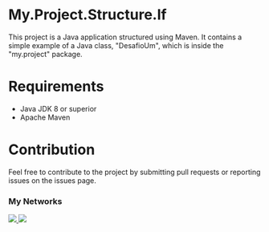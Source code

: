 # My.Project.Structure.If

This project is a Java application structured using Maven. It contains a simple example of a Java class, "DesafioUm", which is inside the "my.project" package.

# Requirements

- Java JDK 8 or superior
- Apache Maven

# Contribution

Feel free to contribute to the project by submitting pull requests or reporting issues on the issues page.


  ### My Networks  
   
  <a href="https://www.linkedin.com/in/pedro-cisne/">
    <img src="https://img.shields.io/badge/linkedin-%230077B5.svg?style=for-the-badge&logo=linkedin&logoColor=white" />
     <a href = "mailto:pedrohpcisne@gmail.com"><img src="https://img.shields.io/badge/-Gmail-%23333?style=for-the-badge&logo=gmail&logoColor=white" target="_blank">
  </a>
